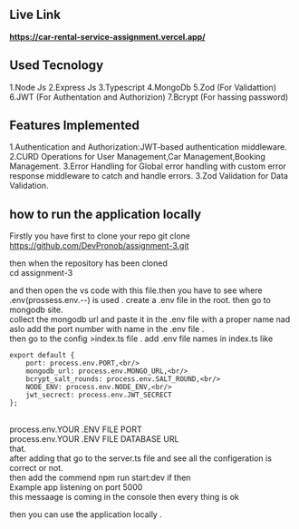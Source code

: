 ## Live Link
**https://car-rental-service-assignment.vercel.app/**

## Used Tecnology
1.Node Js
2.Express Js
3.Typescript 
4.MongoDb
5.Zod (For Validattion)
6.JWT (For Authentation and Authorizion)
7.Bcrypt (For hassing password)

## Features Implemented
1.Authentication and Authorization:JWT-based authentication middleware.
2.CURD Operations for User Management,Car Management,Booking Management.
3.Error Handling for Global error handling with custom error response middleware to catch and handle errors.
3.Zod Validation for Data Validation.

## how to run the application locally

Firstly you have first to clone your repo
git clone https://github.com/DevPronob/assignment-3.git

then when the repository has been cloned <br/>
cd assignment-3

and then open the vs code with this file.then you have to see where .env(prossess.env.--) is used .
create a .env file in the root. then go to  mongodb site. <br/>
collect the mongodb url and paste it in the .env file with a proper name 
nad aslo add the port number with name in the .env file . <br/>
then go to the config >index.ts file . add .env file names in index.ts like <br/>
```
export default {
    port: process.env.PORT,<br/>
    mongodb_url: process.env.MONGO_URL,<br/>
    bcrypt_salt_rounds: process.env.SALT_ROUND,<br/>
    NODE_ENV: process.env.NODE_ENV,<br/>
    jwt_secrect: process.env.JWT_SECRECT
};
```
<br/>
process.env.YOUR .ENV FILE PORT <br/>
process.env.YOUR .ENV FILE DATABASE URL

<br/>
that. 
<br/> after adding that go to the server.ts file and see all the configeration is correct or not.<br/>
then add the commend 
npm run start:dev
if then <br/>
Example app listening on port 5000 <br/>
this messaage is coming in the console then every thing is ok <br/>

then you can use the application locally .
